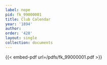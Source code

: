 ```yaml
---
label: nope
pid: fk_99000001
title: Club Calendar
year: '1894'
author:
order: '428'
layout: single
collection: documents
---
```



{{< embed-pdf url=/pdfs/fk_99000001.pdf >}}